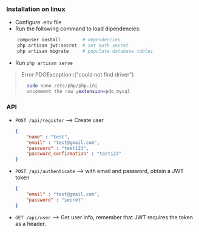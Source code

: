 ### Installation on linux
- Configure .env file
- Run the following command to load dipendencies:
```bash 
    composer install 		# dependencies
    php artisan jwt:secret 	# set auth secret
    php artisan migrate 	# populate database tables
```

- Run ```php artisan serve```
> Error PDOException::("could not find driver")
> ```bash 
>   sudo nano /etc/php/php.ini
>   uncomment the row ;extension=pdo_mysql
> ```
> 

### API

- ```POST /api/register``` –> Create user 

    ```json
    {
    	"name" : "test",
    	"email" : "test@gmail.com",
    	"password" : "test123",
    	"password_confirmation" : "test123"
    }
     ```     
- ```POST /api/authenticate``` –> with email and password, obtain a JWT token
    ```json
    {
    	"email" : "test@gmail.com",
    	"password" : "secret"
    }
    ```
- ```GET /api/user``` –> Get user info, remember that JWT requires the token as a header.
